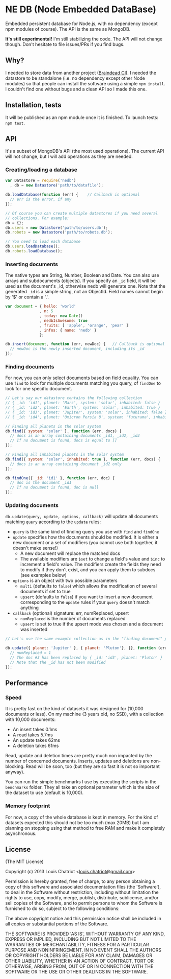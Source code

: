 # NE DB (Node Embedded DataBase)

Embedded persistent database for Node.js, with no dependency (except npm modules of course). The API is the same as MongoDB.

**It's still experimental!** I'm still stabilizing the code. The API will not change though. Don't hesitate to file issues/PRs if you find bugs.

## Why?
I needed to store data from another project (<a href="https://github.com/louischatriot/braindead-ci" target="_blank">Braindead CI</a>). I needed the datastore to be standalone (i.e. no dependency except other Node modules) so that people can install the software using a simple `npm install`. I couldn't find one without bugs and a clean API so I made this one.

## Installation, tests
It will be published as an npm module once it is finished. To launch tests: `npm test`.

## API
It's a subset of MongoDB's API (the most used operations). The current API will not change, but I will add operations as they are needed.

### Creating/loading a database
```javascript
var Datastore = require('nedb')
  , db = new Datastore('path/to/datafile');
  
db.loadDatabase(function (err) {    // Callback is optional
  // err is the error, if any
});

// Of course you can create multiple datastores if you need several
// collections. For example:
db = {};
db.users = new Datastore('path/to/users.db');
db.robots = new Datastore('path/to/robots.db');

// You need to load each database
db.users.loadDatabase();
db.robots.loadDatabase();
```

### Inserting documents
The native types are String, Number, Boolean and Date. You can also use
arrays and subdocuments (objects). If you specify an `_id` field, it
will be used as the document's _id, otherwise nedb will generate one.
Note that the generated `_id` is a simple string, not an ObjectId. Field names cannot begin by '$' or contain a '.'.

```javascript
var document = { hello: 'world'
               , n: 5
               , today: new Date()
               , nedbIsAwesome: true
               , fruits: [ 'apple', 'orange', 'pear' ]
               , infos: { name: 'nedb' }
               };

db.insert(document, function (err, newDoc) {   // Callback is optional
  // newDoc is the newly inserted document, including its _id
});
```

### Finding documents
For now, you can only select documents based on field equality. You can
use `find` to look for multiple documents matching you query, of
`findOne` to look for one specific document.

```javascript
// Let's say our datastore contains the following collection
// { _id: 'id1', planet: 'Mars', system: 'solar', inhabited: false }
// { _id: 'id2', planet: 'Earth', system: 'solar', inhabited: true }
// { _id: 'id3', planet: 'Jupiter', system: 'solar', inhabited: false }
// { _id: 'id4', planet: 'Omicron Persia 8', system: 'futurama', inhabited: true }

// Finding all planets in the solar system
db.find({ system: 'solar' }, function (err, docs) {
  // docs is an array containing documents _id1, _id2, _id3
  // If no document is found, docs is equal to []
});

// Finding all inhabited planets in the solar system
db.find({ system: 'solar', inhabited: true }, function (err, docs) {
  // docs is an array containing document _id2 only
});

db.findOne({ _id: 'id1' }, function (err, doc) {
  // doc is the document _id1
  // If no document is found, doc is null
});
```

### Updating documents
`db.update(query, update, options, callback)` will update all documents matching `query` according to the `update` rules:  
* `query` is the same kind of finding query you use with `find` and `findOne`
* `update` specifies how the documents should be modified. It is either a new document or a set of modifiers (you cannot use both together, it doesn't make sense!)
  * A new document will replace the matched docs
  * The available modifiers are `$set` to change a field's value and `$inc` to increment a field's value. The modifiers create the fields they need to modify if they don't exist, and you can apply them to subdocs (see examples below)
* `options` is an object with two possible parameters
  * `multi` (defaults to `false`) which allows the modification of several documents if set to true
  * `upsert` (defaults to `false`) if you want to insert a new document corresponding to the `update` rules if your `query` doesn't match anything
* `callback` (optional) signature: err, numReplaced, upsert
  * `numReplaced` is the number of documents replaced
  * `upsert` is set to true if the upsert mode was chosen and a document was inserted

```javascript
// Let's use the same example collection as in the "finding document" part

db.update({ planet: 'Jupiter' }, { planet: 'Pluton'}, {}, function (err, numReplaced) {
  // numReplaced = 1
  // The doc #3 has been replaced by { _id: 'id3', planet: 'Pluton' }
  // Note that the _id has not been modified
});

```


## Performance
### Speed
It is pretty fast on the kind of datasets it was designed for (10,000 documents or less). On my machine (3 years old, no SSD), with a collection with 10,000 documents:  
* An insert takes 0.1ms
* A read takes 5.7ms
* An update takes 62ms
* A deletion takes 61ms  

Read, update and deletion times are pretty much non impacted by the number of concerned documents. Inserts, updates and deletions are non-blocking. Read will be soon, too (but they are so fast it is not so important anyway).

You can run the simple benchmarks I use by executing the scripts in the `benchmarks` folder. They all take an optional parameter which is the size of the dataset to use (default is 10,000).

### Memory footprint
For now, a copy of the whole database is kept in memory. For the kind of datasets expected this should not be too much (max 20MB) but I am planning on stopping using that method to free RAM and make it completely asynchronous.



## License 

(The MIT License)

Copyright (c) 2013 Louis Chatriot &lt;louis.chatriot@gmail.com&gt;

Permission is hereby granted, free of charge, to any person obtaining
a copy of this software and associated documentation files (the
'Software'), to deal in the Software without restriction, including
without limitation the rights to use, copy, modify, merge, publish,
distribute, sublicense, and/or sell copies of the Software, and to
permit persons to whom the Software is furnished to do so, subject to
the following conditions:

The above copyright notice and this permission notice shall be
included in all copies or substantial portions of the Software.

THE SOFTWARE IS PROVIDED 'AS IS', WITHOUT WARRANTY OF ANY KIND,
EXPRESS OR IMPLIED, INCLUDING BUT NOT LIMITED TO THE WARRANTIES OF
MERCHANTABILITY, FITNESS FOR A PARTICULAR PURPOSE AND NONINFRINGEMENT.
IN NO EVENT SHALL THE AUTHORS OR COPYRIGHT HOLDERS BE LIABLE FOR ANY
CLAIM, DAMAGES OR OTHER LIABILITY, WHETHER IN AN ACTION OF CONTRACT,
TORT OR OTHERWISE, ARISING FROM, OUT OF OR IN CONNECTION WITH THE
SOFTWARE OR THE USE OR OTHER DEALINGS IN THE SOFTWARE.
